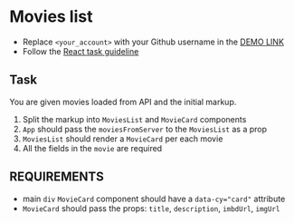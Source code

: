 # Movies list
- Replace `<your_account>` with your Github username in the
 [DEMO LINK](https://AmbeMO.github.io/react_movies-list/)
- Follow the [React task guideline](https://github.com/mate-academy/react_task-guideline#react-tasks-guideline)

## Task
You are given movies loaded from API and the initial markup.
1. Split the markup into `MoviesList` and `MovieCard` components
2. `App` should pass the `moviesFromServer` to the `MoviesList` as a prop
3. `MoviesList` should render a `MovieCard` per each movie
4. All the fields in the `movie` are required

## REQUIREMENTS

- main `div` `MovieCard` component should have a `data-cy="card"` attribute
- `MovieCard` should pass the props: `title`, `description`, `imbdUrl`, `imgUrl`

